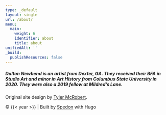 ```yaml
---
type: _default
layout: single
url: /about/
menu:
  main:
    weight: 6
    identifier: about
    title: about
unifiedAlt: ''
_build:
  publishResources: false
---
```


##### Dalton Newbend is an artist from Dexter, GA. They received their BFA in Studio Art and minor in Art History from Columbus State University in 2020. They were also a 2019 fellow at Mildred’s Lane.

Original site design by <u>[Tyler McRobert](https://tylermcrobert.com)</u>.

&copy; {{< year >}} | Built by <u>[Spedon](https://github.com/Sped0n)</u> with Hugo
